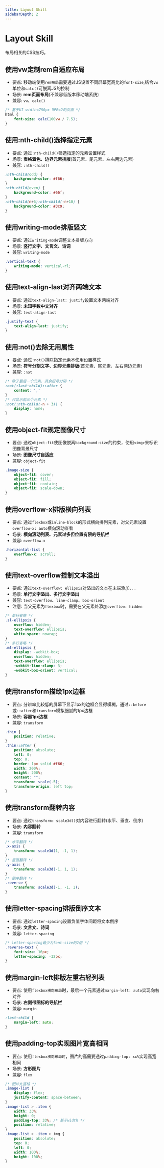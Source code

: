 ```yaml
---
title: Layout Skill
sidebarDepth: 2
---
```


# Layout Skill
布局相关的CSS技巧。

## 使用vw定制rem自适应布局
* 要点: 移动端使用`rem布局`需要通过JS设置不同屏幕宽高比的`font-size`,结合`vw`单位和`calc()`可脱离JS的控制
* 场景: **rem页面布局**(不兼容低版本移动端系统)
* 兼容: `vw`、`calc()`

```css
/* 基于UI width=750px DPR=2的页面 */
html {
    font-size: calc(100vw / 7.5);
}
```

## 使用:nth-child()选择指定元素
* 要点: 通过`:nth-child()`筛选指定的元素设置样式
* 场景: **表格着色、边界元素排版**(首元素、尾元素、左右两边元素)
* 兼容: `:nth-child()`

```css
:nth-child(odd) {
    background-color: #f66;
}
:nth-child(even) {
    background-color: #66f;
}
:nth-child(n+6):nth-child(-n+10) {
    background-color: #3c9;
}
```

## 使用writing-mode排版竖文
* 要点: 通过`writing-mode`调整文本排版方向
* 场景: **竖行文字、文言文、诗词**
* 兼容: `writing-mode`

```css
.vertical-text {
    writing-mode: vertical-rl;
}
```

## 使用text-align-last对齐两端文本
* 要点: 通过`text-align-last: justify`设置文本两端对齐
* 场景: **未知字数中文对齐**
* 兼容: `text-align-last`

```css
.justify-text {
    text-align-last: justify;
}
```

## 使用:not()去除无用属性
* 要点: 通过`:not()`排除指定元素不使用设置样式
* 场景: **符号分割文字、边界元素排版**(首元素、尾元素、左右两边元素)
* 兼容: `:not`

```css
/* 除了最后一个元素，其余逗号分隔 */
:not(:last-child)::after {
    content: ','
}
/* 只显示前三个元素 */
:not(:nth-child(-n + 3)) {
    display: none;
}
```

## 使用object-fit规定图像尺寸
* 要点: 通过`object-fit`使图像脱离`background-size`的约束，使用`<img>`来标识图像背景尺寸
* 场景: **图像尺寸自适应**
* 兼容: `object-fit`

```css
.image-size {
    object-fit: cover;
    object-fit: fill;
    object-fit: contain;
    object-fit: scale-down;
}
```

## 使用overflow-x排版横向列表
* 要点: 通过`flexbox`或`inline-block`的形式横向排列元素，对父元素设置`overflow-x: auto`横向滚动查看
* 场景: **横向滚动列表、元素过多但位置有限的导航栏**
* 兼容: `overflow-x`

```css
.horizontal-list {
    overflow-x: scroll;
}
```

## 使用text-overflow控制文本溢出
* 要点: 通过`text-overflow: ellipsis`对溢出的文本在末端添加`...`
* 场景: **单行文字溢出、多行文字溢出**
* 兼容: `text-overflow`、`line-clamp`、`box-orient`
* 注意: 当父元素为`flexbox`时，需要在父元素处添加`overflow: hidden`

```css
/* 单行省略 */
.sl-ellipsis {
    overflow: hidden;
    text-overflow: ellipsis;
    white-space: nowrap;
}
/* 多行省略 */
.ml-ellipsis {
    display: -webkit-box;
    overflow: hidden;
    text-overflow: ellipsis;
    -webkit-line-clamp: 3;
    -webkit-box-orient: vertical;
}
```

## 使用transform描绘1px边框
* 要点: 分辨率比较低的屏幕下显示1px的边框会显得模糊，通过`::before`或`::after`和`transform`模拟细腻的1px边框
* 场景: **容器1px边框**
* 兼容: `transform`

```css
.thin {
    position: relative;
}
.thin::after {
    position: absolute;
    left: 0;
    top: 0;
    border: 1px solid #f66;
    width: 200%;
    height: 200%;
    content: "";
    transform: scale(.5);
    transform-origin: left top;
}
```

## 使用transform翻转内容
* 要点: 通过`transform: scale3d()`对内容进行翻转(水平、垂直、倒序)
* 场景: **内容翻转**
* 兼容: `transform`

```css
/* 水平翻转 */
.x-axis {
    transform: scale3d(1, -1, 1);
}
/* 垂直翻转 */
.y-axis {
    transform: scale3d(-1, 1, 1);
}
/* 倒序翻转 */
.reverse {
    transform: scale3d(-1, -1, 1);
}
```

## 使用letter-spacing排版倒序文本
* 要点: 通过`letter-spacing`设置负值字体间距将文本倒序
* 场景: **文言文、诗词**
* 兼容: `letter-spacing`

```css
/* letter-spacing最少为font-size的2倍 */
.reverse-text {
    font-size: 16px;
    letter-spacing: -32px;
}
```

## 使用margin-left排版左重右轻列表
* 要点: 使用`flexbox横向布局`时，最后一个元素通过`margin-left: auto`实现向右对齐
* 场景: **右侧带图标的导航栏**
* 兼容: `margin`

```css
:last-child {
    margin-left: auto;
}
```

## 使用padding-top实现图片宽高相同
* 要点: 使用`flexbox横向布局时`，图片的高需要通过`padding-top: xx%`实现高宽相同
* 场景: **方形图片**
* 兼容: `flex`

```css
/* 图片九宫格 */
.image-list {
    display: flex;
    justify-content: space-between;
}
.image-list > .item {
    width: 33%;
    height: 0;
    padding-top: 33%; /* 基于width */
    position: relative;
}
.image-list > .item > img {
    position: absolute;
    top: 0;
    left: 0;
    width: 100%;
    height: 100%;
}
```